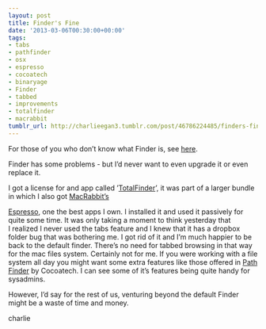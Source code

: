 ```yaml
---
layout: post
title: Finder's Fine
date: '2013-03-06T00:30:00+00:00'
tags:
- tabs
- pathfinder
- osx
- espresso
- cocoatech
- binaryage
- Finder
- tabbed
- improvements
- totalfinder
- macrabbit
tumblr_url: http://charlieegan3.tumblr.com/post/46786224485/finders-fine
---
```

For those of you who don’t know what Finder is, see [here](http://en.wikipedia.org/wiki/Finder_(software)).

Finder has some problems - but I’d never want to even upgrade it or even replace it.

I got a license for and app called ’[TotalFinder](http://totalfinder.binaryage.com/)’, it was part of a larger bundle in which I also got [MacRabbit’s](http://macrabbit.com/espresso/)

[Espresso](http://www.charlieegan3.com/2012/12/where-but-to-web.html), one the best apps I own. I installed it and used it passively for quite some time. It was only taking a moment to think yesterday that I realized I never used the tabs feature and I knew that it has a dropbox folder bug that was bothering me. I got rid of it and I’m much happier to be back to the default finder.
There’s no need for tabbed browsing in that way for the mac files system. Certainly not for me. If you were working with a file system all day you might want some extra features like those offered in [Path Finder](http://cocoatech.com/pathfinder/) by Cocoatech. I can see some of it’s features being quite handy for sysadmins.

However, I’d say for the rest of us, venturing beyond the default Finder might be a waste of time and money.

charlie